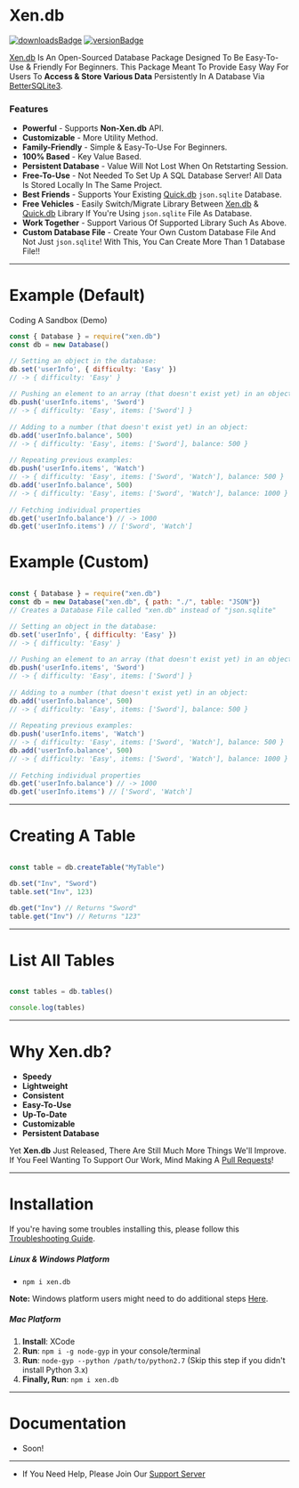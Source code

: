 # Xen.db

[![downloadsBadge](https://img.shields.io/npm/dt/xen.db?style=for-the-badge)](https://www.npmjs.com/package/xen.db)
[![versionBadge](https://img.shields.io/npm/v/xen.db?style=for-the-badge)](https://www.npmjs.com/package/xen.db)

[Xen.db](https://www.npmjs.com/package/xen.db) Is An Open-Sourced Database Package Designed To Be Easy-To-Use & Friendly For Beginners. This Package Meant To Provide Easy Way For Users To **Access & Store Various Data** Persistently In A Database Via [BetterSQLite3](https://github.com/JoshuaWise/better-sqlite3).

### Features

- **Powerful** - Supports **Non-Xen.db** API.
- **Customizable** - More Utility Method.
- **Family-Friendly** - Simple & Easy-To-Use For Beginners.
- **100% Based** - Key Value Based.
- **Persistent Database** - Value Will Not Lost When On Retstarting Session.
- **Free-To-Use** - Not Needed To Set Up A SQL Database Server! All Data Is Stored Locally In The Same Project.
- **Best Friends** - Supports Your Existing [Quick.db](https://www.npmjs.com/package/quick.db) `json.sqlite` Database.
- **Free Vehicles** - Easily Switch/Migrate Library Between [Xen.db](https://www.npmjs.com/package/xen.db) & [Quick.db](https://www.npmjs.com/package/quick.db) Library If You're Using `json.sqlite` File As Database. 
- **Work Together** - Support Various Of Supported Library Such As Above.
- **Custom Database File** - Create Your Own Custom Database File And Not Just `json.sqlite`! With This, You Can Create More Than 1 Database File!!

---

# Example (Default)

Coding A Sandbox (Demo)

```js
const { Database } = require("xen.db") 
const db = new Database() 

// Setting an object in the database:
db.set('userInfo', { difficulty: 'Easy' })
// -> { difficulty: 'Easy' }
 
// Pushing an element to an array (that doesn't exist yet) in an object:
db.push('userInfo.items', 'Sword')
// -> { difficulty: 'Easy', items: ['Sword'] }
 
// Adding to a number (that doesn't exist yet) in an object:
db.add('userInfo.balance', 500)
// -> { difficulty: 'Easy', items: ['Sword'], balance: 500 }
 
// Repeating previous examples:
db.push('userInfo.items', 'Watch')
// -> { difficulty: 'Easy', items: ['Sword', 'Watch'], balance: 500 }
db.add('userInfo.balance', 500)
// -> { difficulty: 'Easy', items: ['Sword', 'Watch'], balance: 1000 }
 
// Fetching individual properties
db.get('userInfo.balance') // -> 1000
db.get('userInfo.items') // ['Sword', 'Watch']

```

# Example (Custom)

```js

const { Database } = require("xen.db")
const db = new Database("xen.db", { path: "./", table: "JSON"})
// Creates a Database File called "xen.db" instead of "json.sqlite"

// Setting an object in the database:
db.set('userInfo', { difficulty: 'Easy' })
// -> { difficulty: 'Easy' }
 
// Pushing an element to an array (that doesn't exist yet) in an object:
db.push('userInfo.items', 'Sword')
// -> { difficulty: 'Easy', items: ['Sword'] }
 
// Adding to a number (that doesn't exist yet) in an object:
db.add('userInfo.balance', 500)
// -> { difficulty: 'Easy', items: ['Sword'], balance: 500 }
 
// Repeating previous examples:
db.push('userInfo.items', 'Watch')
// -> { difficulty: 'Easy', items: ['Sword', 'Watch'], balance: 500 }
db.add('userInfo.balance', 500)
// -> { difficulty: 'Easy', items: ['Sword', 'Watch'], balance: 1000 }
 
// Fetching individual properties
db.get('userInfo.balance') // -> 1000
db.get('userInfo.items') // ['Sword', 'Watch']

```

---

# Creating A Table

```js

const table = db.createTable("MyTable")

db.set("Inv", "Sword")
table.set("Inv", 123)

db.get("Inv") // Returns "Sword"
table.get("Inv") // Returns "123"

```

---

# List All Tables

```js

const tables = db.tables()

console.log(tables)

```

---

# Why Xen.db?

- **Speedy**
- **Lightweight**
- **Consistent**
- **Easy-To-Use**
- **Up-To-Date**
- **Customizable**
- **Persistent Database**

Yet **Xen.db** Just Released, There Are Still Much More Things We'll Improve. If You Feel Wanting To Support Our Work, Mind Making A [Pull Requests](https://github.com/NotMarx/Xen.db/pulls)!

---

# Installation

If you're having some troubles installing this, please follow this [Troubleshooting Guide](https://github.com/JoshuaWise/better-sqlite3/blob/master/docs/troubleshooting.md).

##### Linux & Windows Platform

- `npm i xen.db`

**Note:** Windows platform users might need to do additional steps [Here](https://github.com/JoshuaWise/better-sqlite3/blob/master/docs/troubleshooting.md).


##### Mac Platform

1. **Install**: XCode
2. **Run**: `npm i -g node-gyp` in your console/terminal
3. **Run**: `node-gyp --python /path/to/python2.7` (Skip this step if you didn't install Python 3.x)
4. **Finally, Run**: `npm i xen.db`

---

# Documentation

- Soon!

---

- If You Need Help, Please Join Our [Support Server](https://discord.gg/78RyqJK)



